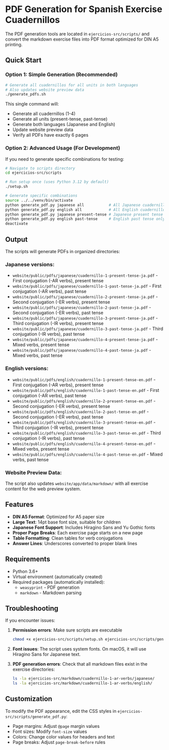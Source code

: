 # PDF Generation for Spanish Exercise Cuadernillos

The PDF generation tools are located in `ejercicios-src/scripts/` and convert the markdown exercise files into PDF format optimized for DIN A5 printing.

## Quick Start

### Option 1: Simple Generation (Recommended)
```bash
# Generate all cuadernillos for all units in both languages
# Also updates website preview data
./generate_pdfs.sh
```

This single command will:
- Generate all cuadernillos (1-4) 
- Generate all units (present-tense, past-tense)
- Generate both languages (Japanese and English)
- Update website preview data
- Verify all PDFs have exactly 6 pages

### Option 2: Advanced Usage (For Development)
If you need to generate specific combinations for testing:

```bash
# Navigate to scripts directory
cd ejercicios-src/scripts

# Run setup once (uses Python 3.12 by default)
./setup.sh

# Generate specific combinations
source ../../venv/bin/activate
python generate_pdf.py japanese all           # All Japanese cuadernillos
python generate_pdf.py english all            # All English cuadernillos  
python generate_pdf.py japanese present-tense # Japanese present tense only
python generate_pdf.py english past-tense     # English past tense only
deactivate
```

## Output

The scripts will generate PDFs in organized directories:

### Japanese versions:
- `website/public/pdfs/japanese/cuadernillo-1-present-tense-ja.pdf` - First conjugation (-AR verbs), present tense
- `website/public/pdfs/japanese/cuadernillo-1-past-tense-ja.pdf` - First conjugation (-AR verbs), past tense
- `website/public/pdfs/japanese/cuadernillo-2-present-tense-ja.pdf` - Second conjugation (-ER verbs), present tense
- `website/public/pdfs/japanese/cuadernillo-2-past-tense-ja.pdf` - Second conjugation (-ER verbs), past tense
- `website/public/pdfs/japanese/cuadernillo-3-present-tense-ja.pdf` - Third conjugation (-IR verbs), present tense
- `website/public/pdfs/japanese/cuadernillo-3-past-tense-ja.pdf` - Third conjugation (-IR verbs), past tense
- `website/public/pdfs/japanese/cuadernillo-4-present-tense-ja.pdf` - Mixed verbs, present tense
- `website/public/pdfs/japanese/cuadernillo-4-past-tense-ja.pdf` - Mixed verbs, past tense

### English versions:
- `website/public/pdfs/english/cuadernillo-1-present-tense-en.pdf` - First conjugation (-AR verbs), present tense
- `website/public/pdfs/english/cuadernillo-1-past-tense-en.pdf` - First conjugation (-AR verbs), past tense
- `website/public/pdfs/english/cuadernillo-2-present-tense-en.pdf` - Second conjugation (-ER verbs), present tense
- `website/public/pdfs/english/cuadernillo-2-past-tense-en.pdf` - Second conjugation (-ER verbs), past tense
- `website/public/pdfs/english/cuadernillo-3-present-tense-en.pdf` - Third conjugation (-IR verbs), present tense
- `website/public/pdfs/english/cuadernillo-3-past-tense-en.pdf` - Third conjugation (-IR verbs), past tense
- `website/public/pdfs/english/cuadernillo-4-present-tense-en.pdf` - Mixed verbs, present tense
- `website/public/pdfs/english/cuadernillo-4-past-tense-en.pdf` - Mixed verbs, past tense

### Website Preview Data:
The script also updates `website/app/data/markdown/` with all exercise content for the web preview system.

## Features

- **DIN A5 Format**: Optimized for A5 paper size
- **Large Text**: 14pt base font size, suitable for children
- **Japanese Font Support**: Includes Hiragino Sans and Yu Gothic fonts
- **Proper Page Breaks**: Each exercise page starts on a new page
- **Table Formatting**: Clean tables for verb conjugations
- **Answer Lines**: Underscores converted to proper blank lines

## Requirements

- Python 3.6+
- Virtual environment (automatically created)
- Required packages (automatically installed):
  - `weasyprint` - PDF generation
  - `markdown` - Markdown parsing

## Troubleshooting

If you encounter issues:

1. **Permission errors**: Make sure scripts are executable
   ```bash
   chmod +x ejercicios-src/scripts/setup.sh ejercicios-src/scripts/generate_pdf.py ejercicios-src/scripts/generate_pdfs.sh
   ```

2. **Font issues**: The script uses system fonts. On macOS, it will use Hiragino Sans for Japanese text.

3. **PDF generation errors**: Check that all markdown files exist in the exercise directories:
   ```bash
   ls -la ejercicios-src/markdown/cuadernillo-1-ar-verbs/japanese/
   ls -la ejercicios-src/markdown/cuadernillo-1-ar-verbs/english/
   ```

## Customization

To modify the PDF appearance, edit the CSS styles in `ejercicios-src/scripts/generate_pdf.py`:
- Page margins: Adjust `@page` margin values
- Font sizes: Modify `font-size` values
- Colors: Change color values for headers and text
- Page breaks: Adjust `page-break-before` rules